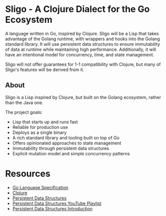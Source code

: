 # Sligo - A Clojure Dialect for the Go Ecosystem

A language written in Go, inspired by Clojure. Sligo will be a Lisp that takes advantage of the Golang runtime, with wrappers and hooks into the Golang standard library. It will use persistent data structures to ensure immutability of data at runtime while maintaining high performance. Additionally, it will have an intentional model for concurrency, time, and state management.

Sligo will not offer guarantees for 1-1 compatibility with Clojure, but many of Sligo's features will be derived from it.

## About

Sligo is a Lisp inspired by Clojure, but built on the Golang ecosystem, rather than the Java one.

The project goals:

- Lisp that starts up and runs fast
- Reliable for production use
- Deploys as a single binary
- A rich standard library and tooling built on top of Go
- Offers opinionated approaches to state management
- Immutability through persistent data structures
- Explicit mutation model and simple concurrency patterns

# Resources

- [Go Language Specification](https://go.dev/ref/spec)
- [Clojure](https://clojure.org/index)
- [Persistent Data Structures](https://en.wikipedia.org/wiki/Persistent_data_structure)
- [Persistent Data Structures YouTube Playlist](https://www.youtube.com/playlist?list=PLYdDeVUtQN6ZFldoeqGMG7icpW9ah20tk)
- [Persistent Data Structures Introduction](https://arpitbhayani.me/blogs/persistent-data-structures-introduction/)
